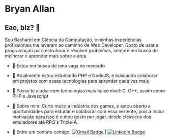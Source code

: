 # Bryan Allan

## Eae, blz? 👋
Sou Bacharel em Ciência da Computação, e minhas experiências profissionais me levaram ao caminho de Web Developer.
Gosto de usar a programação para estruturar e resolver problemas, sempre em busca de melhorar e aprender mais sobre a área.

- 🔭 Estou em busca de uma vaga no mercado
- 👯 Atualmente estou estudando PHP e NodeJS, e buscando colaborar em projetos com essas tecnologias para aprender cada vez mais
- 🤔 Posso te ajudar com tecnologias mais baixo nível: C, C++, assim como PHP e Javascript
- 💬 Sobre mim: Curto muito a indústria dos games, e estou aberto a oportunidades para estudar e colaborar com essa vertente, pois a maior motivação para isso é o meu gosto por jogar, desde clássicos dos emuladores até RPG's Triple-A.

- :email: Entre em contato comigo:  [![Gmail Badge](https://img.shields.io/badge/Gmail-bryanallan.h%40gmail.com-white)](mailto:bryanallan.h@gmail.com)  |  [![LinkedIn Badge](https://img.shields.io/badge/LinkedIn-https%3A%2F%2Fwww.linkedin.com%2Fin%2Fbryan--allan%2F-white)](https://www.linkedin.com/in/bryan-allan/)
